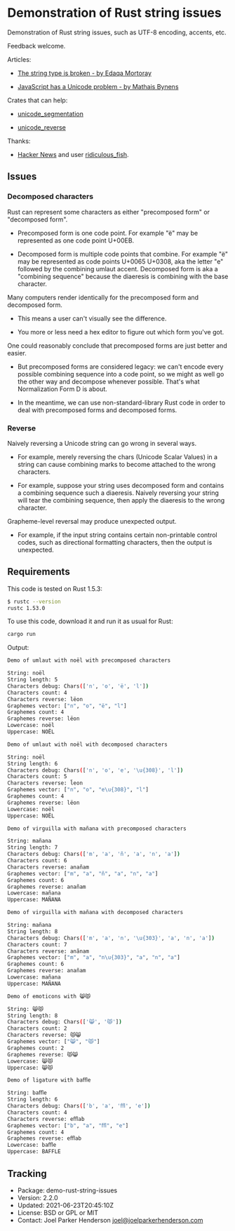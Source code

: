 # Demonstration of Rust string issues

Demonstration of Rust string issues,
such as UTF-8 encoding, accents, etc.

Feedback welcome.


Articles:

* [The string type is broken - by Edaqa Mortoray](https://mortoray.com/2013/11/27/the-string-type-is-broken/)

* [JavaScript has a Unicode problem - by Mathais Bynens](https://mathiasbynens.be/notes/javascript-unicode)

Crates that can help:

* [unicode_segmentation](https://crates.io/crates/unicode_segmentation)

* [unicode_reverse](https://crates.io/crates/unicode_reverse)

Thanks:

* [Hacker News](https://news.ycombinator.com/item?id=27599243) and user [ridiculous_fish](https://news.ycombinator.com/user?id=ridiculous_fish).


## Issues


### Decomposed characters

Rust can represent some characters as either "precomposed form" or "decomposed form".

* Precomposed form is one code point. For example "ë" may be represented as one code point U+00EB.

* Decomposed form is multiple code points that combine. For example "ë" may be represented as code points U+0065 U+0308, aka the letter "e" followed by the combining umlaut accent. Decomposed form is aka a "combining sequence" because the diaeresis is combining with the base character.

Many computers render identically for the precomposed form and decomposed form.

* This means a user can't visually see the difference.

* You more or less need a hex editor to figure out which form you've got.

One could reasonably conclude that precomposed forms are just better and easier.

* But precomposed forms are considered legacy: we can't encode every possible combining sequence into a code point, so we might as well go the other way and decompose whenever possible. That's what Normalization Form D is about.

* In the meantime, we can use non-standard-library Rust code in order to deal with precomposed forms and decomposed forms.


### Reverse

Naively reversing a Unicode string can go wrong in several ways. 

* For example, merely reversing the chars (Unicode Scalar Values) in a string can cause combining marks to become attached to the wrong characters. 

* For example, suppose your string uses decomposed form and contains a combining sequence such a diaeresis. Naively reversing your string will tear the combining sequence, then apply the diaeresis to the wrong character.

Grapheme-level reversal may produce unexpected output.

* For example, if the input string contains certain non-printable control codes, such as directional formatting characters, then the output is unexpected.


## Requirements

This code is tested on Rust 1.5.3:

```sh
$ rustc --version                                                                     
rustc 1.53.0
```

To use this code, download it and run it as usual for Rust:

```sh
cargo run
```

Output:

```sh
Demo of umlaut with noël with precomposed characters

String: noël
String length: 5
Characters debug: Chars(['n', 'o', 'ë', 'l'])
Characters count: 4
Characters reverse: lëon
Graphemes vector: ["n", "o", "ë", "l"]
Graphemes count: 4
Graphemes reverse: lëon
Lowercase: noël
Uppercase: NOËL

Demo of umlaut with noël with decomposed characters

String: noël
String length: 6
Characters debug: Chars(['n', 'o', 'e', '\u{308}', 'l'])
Characters count: 5
Characters reverse: l̈eon
Graphemes vector: ["n", "o", "e\u{308}", "l"]
Graphemes count: 4
Graphemes reverse: lëon
Lowercase: noël
Uppercase: NOËL

Demo of virguilla with mañana with precomposed characters

String: mañana
String length: 7
Characters debug: Chars(['m', 'a', 'ñ', 'a', 'n', 'a'])
Characters count: 6
Characters reverse: anañam
Graphemes vector: ["m", "a", "ñ", "a", "n", "a"]
Graphemes count: 6
Graphemes reverse: anañam
Lowercase: mañana
Uppercase: MAÑANA

Demo of virguilla with mañana with decomposed characters

String: mañana
String length: 8
Characters debug: Chars(['m', 'a', 'n', '\u{303}', 'a', 'n', 'a'])
Characters count: 7
Characters reverse: anãnam
Graphemes vector: ["m", "a", "n\u{303}", "a", "n", "a"]
Graphemes count: 6
Graphemes reverse: anañam
Lowercase: mañana
Uppercase: MAÑANA

Demo of emoticons with 😸😾

String: 😸😾
String length: 8
Characters debug: Chars(['😸', '😾'])
Characters count: 2
Characters reverse: 😾😸
Graphemes vector: ["😸", "😾"]
Graphemes count: 2
Graphemes reverse: 😾😸
Lowercase: 😸😾
Uppercase: 😸😾

Demo of ligature with baﬄe

String: baﬄe
String length: 6
Characters debug: Chars(['b', 'a', 'ﬄ', 'e'])
Characters count: 4
Characters reverse: eﬄab
Graphemes vector: ["b", "a", "ﬄ", "e"]
Graphemes count: 4
Graphemes reverse: eﬄab
Lowercase: baﬄe
Uppercase: BAFFLE
```


## Tracking

* Package: demo-rust-string-issues
* Version: 2.2.0
* Updated: 2021-06-23T20:45:10Z
* License: BSD or GPL or MIT
* Contact: Joel Parker Henderson <joel@joelparkerhenderson.com>
